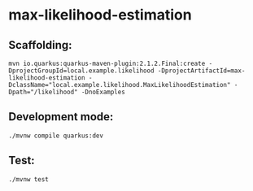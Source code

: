 # max-likelihood-estimation

## Scaffolding:
```
mvn io.quarkus:quarkus-maven-plugin:2.1.2.Final:create -DprojectGroupId=local.example.likelihood -DprojectArtifactId=max-likelihood-estimation -DclassName="local.example.likelihood.MaxLikelihoodEstimation" -Dpath="/likelihood" -DnoExamples
```

## Development mode:
```
./mvnw compile quarkus:dev
```

## Test:
```
./mvnw test
```
